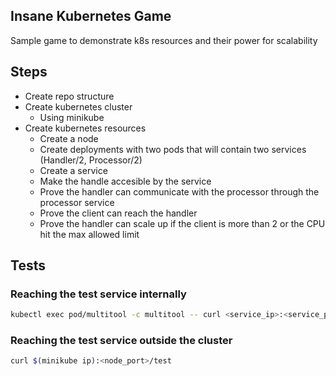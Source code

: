 ## Insane Kubernetes Game

Sample game to demonstrate k8s resources and their power for scalability

## Steps

- Create repo structure
- Create kubernetes cluster
    - Using minikube
- Create kubernetes resources
    - Create a node
    - Create deployments with two pods that will contain two services (Handler/2, Processor/2)
    - Create a service
    - Make the handle accesible by the service
    - Prove the handler can communicate with the processor through the processor service
    - Prove the client can reach the handler 
    - Prove the handler can scale up if the client is more than 2 or the CPU hit the max allowed limit

## Tests
### Reaching the test service internally
```bash
kubectl exec pod/multitool -c multitool -- curl <service_ip>:<service_port>/test
```

### Reaching the test service outside the cluster
```bash
curl $(minikube ip):<node_port>/test
```